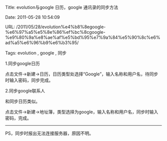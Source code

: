Title: evolution与google 日历，google 通讯录的同步方法

Date: 2011-05-28 10:54:09

URL: /2011/05/28/evolution%e4%b8%8egoogle-%e6%97%a5%e5%8e%86%ef%bc%8cgoogle-%e9%80%9a%e8%ae%af%e5%bd%95%e7%9a%84%e5%90%8c%e6%ad%a5%e6%96%b9%e6%b3%95/

Tags: evolution , google , 同步

1.同步google日历

点击文件-&gt;新建-&gt;日历，日历类型处选择“Google”，输入名称和用户名，待同步时输入密码，同步完成。

2.同步google联系人

和同步日历类似。

点击文件-&gt;新建-&gt;地址簿，类型选择为google，输入名称和用户名，同步时输入密码，完成。

--------------------------------------------------------------------------

PS，同步时报出无法连接服务器，原因不明。